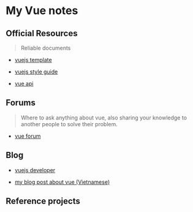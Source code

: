 # My Vue notes

## Official Resources
> Reliable documents

- [vuejs template](http://vuejs-templates.github.io)

- [vuejs style guide](https://vuejs.org/v2/style-guide/)

- [vue api](https://vuejs.org/v2/api/)


## Forums

> Where to ask anything about vue, also sharing your knowledge to another people to solve their problem.

- [vue forum](https://forum.vuejs.org/)

## Blog

- [vuejs developer](https://vuejsdevelopers.com/)

- [my blog post about vue (Vietnamese)](https://viblo.asia/s/vuejs-chia-se-nhung-thu-minh-thich-68Z00JoNZkG)


## Reference projects
